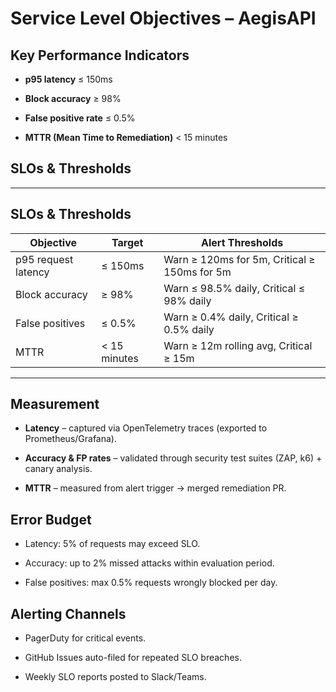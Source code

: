 # Service Level Objectives – AegisAPI



## Key Performance Indicators

- **p95 latency** ≤ 150ms  

- **Block accuracy** ≥ 98%  

- **False positive rate** ≤ 0.5%  

- **MTTR (Mean Time to Remediation)** < 15 minutes  



## SLOs & Thresholds

---

## SLOs & Thresholds

| **Objective**              | **Target**        | **Alert Thresholds**                          |
|-----------------------------|------------------|-----------------------------------------------|
| p95 request latency         | ≤ 150ms          | Warn ≥ 120ms for 5m, Critical ≥ 150ms for 5m  |
| Block accuracy              | ≥ 98%            | Warn ≤ 98.5% daily, Critical ≤ 98% daily      |
| False positives             | ≤ 0.5%           | Warn ≥ 0.4% daily, Critical ≥ 0.5% daily      |
| MTTR                        | < 15 minutes     | Warn ≥ 12m rolling avg, Critical ≥ 15m        |

---


## Measurement

- **Latency** – captured via OpenTelemetry traces (exported to Prometheus/Grafana).  

- **Accuracy & FP rates** – validated through security test suites (ZAP, k6) + canary analysis.  

- **MTTR** – measured from alert trigger → merged remediation PR.  



## Error Budget

- Latency: 5% of requests may exceed SLO.  

- Accuracy: up to 2% missed attacks within evaluation period.  

- False positives: max 0.5% requests wrongly blocked per day.  



## Alerting Channels

- PagerDuty for critical events.  

- GitHub Issues auto-filed for repeated SLO breaches.  

- Weekly SLO reports posted to Slack/Teams.  

